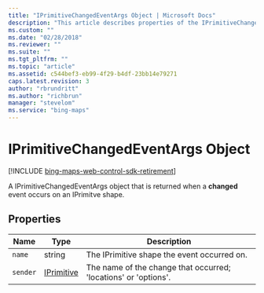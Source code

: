 ```yaml
---
title: "IPrimitiveChangedEventArgs Object | Microsoft Docs"
description: "This article describes properties of the IPrimitiveChangedEventArgs Object, an object returned when a changed event occurs on an IPrimitive shape."
ms.custom: ""
ms.date: "02/28/2018"
ms.reviewer: ""
ms.suite: ""
ms.tgt_pltfrm: ""
ms.topic: "article"
ms.assetid: c544bef3-eb99-4f29-b4df-23bb14e79271
caps.latest.revision: 3
author: "rbrundritt"
ms.author: "richbrun"
manager: "stevelom"
ms.service: "bing-maps"
---
```


# IPrimitiveChangedEventArgs Object

[!INCLUDE [bing-maps-web-control-sdk-retirement](../../includes/bing-maps-web-control-sdk-retirement.md)]

A IPrimitiveChangedEventArgs object that is returned when a **changed** event occurs on an IPrimitve shape.

## Properties

| Name       | Type       | Description                                                    |
|------------|------------|----------------------------------------------------------------|
| `name`     | string     | The IPrimitive shape the event occurred on.                     |
| `sender`   | [IPrimitive](iprimitive-class.md) | The name of the change that occurred; 'locations' or 'options'. |